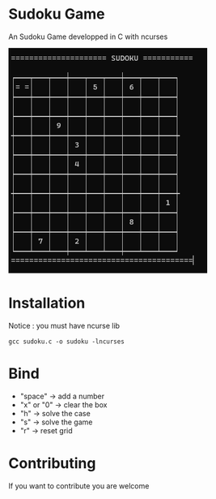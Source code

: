 # Sudoku Game
An Sudoku Game developped in C with ncurses

![My Image](sudoku_logo.png)

# Installation
Notice : you must have ncurse lib
```
gcc sudoku.c -o sudoku -lncurses
```
# Bind
- "space" -> add a number
- "x" or "0" -> clear the box
- "h" -> solve the case
- "s" -> solve the game
- "r" -> reset grid
# Contributing
If you want to contribute you are welcome
